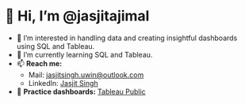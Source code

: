 # 👋 Hi, I’m @jasjitajimal

- 👀 I’m interested in handling data and creating insightful dashboards using SQL and Tableau.
- 🌱 I’m currently learning SQL and Tableau.
- 📫 **Reach me:** 
  - Mail: jasjitsingh.uwin@outlook.com
  - LinkedIn: [Jasjit Singh](https://www.linkedin.com/in/jasjitajimal/)
- 🔗 **Practice dashboards:** [Tableau Public](https://public.tableau.com/app/profile/jasjitajimal/vizzes)

